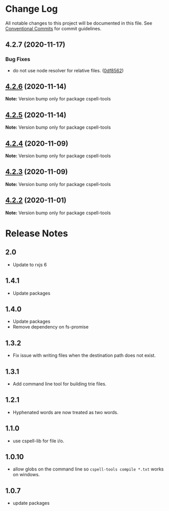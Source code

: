 # Change Log

All notable changes to this project will be documented in this file.
See [Conventional Commits](https://conventionalcommits.org) for commit guidelines.

## 4.2.7 (2020-11-17)

### Bug Fixes

-   do not use node resolver for relative files. ([0df8562](https://github.com/streetsidesoftware/cspell/commit/0df85625da5b667f5817fc710b44fa74b636d9a1))

## [4.2.6](https://github.com/streetsidesoftware/cspell/compare/cspell-tools@4.2.5...cspell-tools@4.2.6) (2020-11-14)

**Note:** Version bump only for package cspell-tools

## [4.2.5](https://github.com/streetsidesoftware/cspell/compare/cspell-tools@4.2.4...cspell-tools@4.2.5) (2020-11-14)

**Note:** Version bump only for package cspell-tools

## [4.2.4](https://github.com/streetsidesoftware/cspell/compare/cspell-tools@4.2.3...cspell-tools@4.2.4) (2020-11-09)

**Note:** Version bump only for package cspell-tools

## [4.2.3](https://github.com/streetsidesoftware/cspell/compare/cspell-tools@4.2.2...cspell-tools@4.2.3) (2020-11-09)

**Note:** Version bump only for package cspell-tools

## [4.2.2](https://github.com/streetsidesoftware/cspell/compare/cspell-tools@4.2.1...cspell-tools@4.2.2) (2020-11-01)

**Note:** Version bump only for package cspell-tools

# Release Notes

## 2.0

-   Update to rxjs 6

## 1.4.1

-   Update packages

## 1.4.0

-   Update packages
-   Remove dependency on fs-promise

## 1.3.2

-   Fix issue with writing files when the destination path does not exist.

## 1.3.1

-   Add command line tool for building trie files.

## 1.2.1

-   Hyphenated words are now treated as two words.

## 1.1.0

-   use cspell-lib for file i/o.

## 1.0.10

-   allow globs on the command line so `cspell-tools compile *.txt` works on windows.

## 1.0.7

-   update packages
